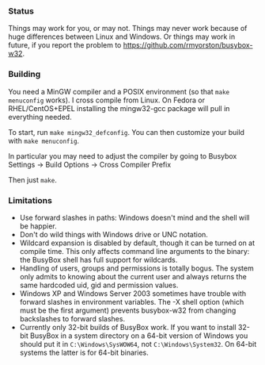 ### Status

Things may work for you, or may not.  Things may never work because of huge differences between Linux and Windows.  Or things may work in future, if you report the problem to https://github.com/rmyorston/busybox-w32.

### Building

You need a MinGW compiler and a POSIX environment (so that `make menuconfig` works).  I cross compile from Linux.  On Fedora or RHEL/CentOS+EPEL installing the mingw32-gcc package will pull in everything needed.

To start, run `make mingw32_defconfig`.  You can then customize your build with `make menuconfig`.

In particular you may need to adjust the compiler by going to Busybox Settings -> Build Options -> Cross Compiler Prefix

Then just `make`.

### Limitations

 - Use forward slashes in paths:  Windows doesn't mind and the shell will be happier.
 - Don't do wild things with Windows drive or UNC notation.
 - Wildcard expansion is disabled by default, though it can be turned on at compile time.  This only affects command line arguments to the binary:  the BusyBox shell has full support for wildcards.
 - Handling of users, groups and permissions is totally bogus.  The system only admits to knowing about the current user and always returns the same hardcoded uid, gid and permission values.
 - Windows XP and Windows Server 2003 sometimes have trouble with forward slashes in environment variables.  The -X shell option (which must be the first argument) prevents busybox-w32 from changing backslashes to forward slashes.
 - Currently only 32-bit builds of BusyBox work.  If you want to install 32-bit BusyBox in a system directory on a 64-bit version of Windows you should put it in `C:\Windows\SysWOW64`, not `C:\Windows\System32`.  On 64-bit systems the latter is for 64-bit binaries.
